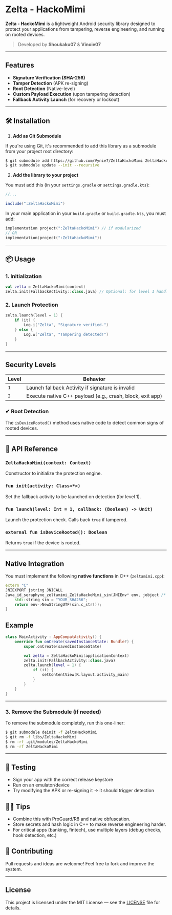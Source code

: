 # Zelta - HackoMimi

**Zelta - HackoMimi** is a lightweight Android security library designed to protect your applications from tampering, reverse engineering, and running on rooted devices.

> Developed by **Shoukaku07** & **Vinoie07**

---

## Features

- **Signature Verification (SHA-256)**
- **Tamper Detection** (APK re-signing)
- **Root Detection** (Native-level)
- **Custom Payload Execution** (upon tampering detection)
- **Fallback Activity Launch** (for recovery or lockout)

---

## 🛠️ Installation

1. **Add as Git Submodule**

If you're using Git, it's recommended to add this library as a submodule from your project root directory:

```bash
$ git submodule add https://github.com/Vynie7/ZeltaHackoMimi ZeltaHackoMimi
$ git submodule update --init --recursive
```

2. **Add the library to your project**

You must add this (in your `settings.gradle` or `settings.gradle.kts`):

```gradle
//...

include(":ZeltaHackoMimi")
```

In your main application in your `build.gradle` or `build.gradle.kts`, you must add:

```kotlin
implementation project(":ZeltaHackoMimi") // if modularized
// OR
implementation(project(":ZeltaHackoMimi"))
```

---

## 📦 Usage

### 1. **Initialization**

```kotlin
val zelta = ZeltaHackoMimi(context)
zelta.init(FallbackActivity::class.java) // Optional: for level 1 handling
```

### 2. **Launch Protection**

```kotlin
zelta.launch(level = 1) {
    if (it) {
        Log.i("Zelta", "Signature verified.")
    } else {
        Log.w("Zelta", "Tampering detected!")
    }
}
```

---

## Security Levels

| Level | Behavior |
|-------|----------|
| `1`   | Launch fallback Activity if signature is invalid |
| `2`   | Execute native C++ payload (e.g., crash, block, exit app) |

### ✔ Root Detection
The `isDeviceRooted()` method uses native code to detect common signs of rooted devices.

---

## 🔧 API Reference

### `ZeltaHackoMimi(context: Context)`
Constructor to initialize the protection engine.

### `fun init(activity: Class<*>)`
Set the fallback activity to be launched on detection (for level 1).

### `fun launch(level: Int = 1, callback: (Boolean) -> Unit)`
Launch the protection check. Calls back `true` if tampered.

### `external fun isDeviceRooted(): Boolean`
Returns `true` if the device is rooted.

---

## Native Integration

You must implement the following **native functions** in C++ (`zeltamimi.cpp`):

```cpp
extern "C"
JNIEXPORT jstring JNICALL
Java_id_seraphyne_zeltamimi_ZeltaHackoMimi_sin(JNIEnv* env, jobject /* this */) {
    std::string sin = "YOUR_SHA256";
    return env->NewStringUTF(sin.c_str());
}
```

## Example

```kotlin
class MainActivity : AppCompatActivity() {
    override fun onCreate(savedInstanceState: Bundle?) {
        super.onCreate(savedInstanceState)

        val zelta = ZeltaHackoMimi(applicationContext)
        zelta.init(FallbackActivity::class.java)
        zelta.launch(level = 1) {
            if (it) {
                setContentView(R.layout.activity_main)
            }
        }
    }
}
```

---

### 3. Remove the Submodule (if needed)

To remove the submodule completely, run this one-liner:

```bash
$ git submodule deinit -f ZeltaHackoMimi
$ git rm -f libs/ZeltaHackoMimi
$ rm -rf .git/modules/ZeltaHackoMimi
$ rm -rf ZeltaHackoMimi
```

---

## 🧪 Testing

- Sign your app with the correct release keystore
- Run on an emulator/device
- Try modifying the APK or re-signing it → it should trigger detection

## 🧙‍♂️ Tips

- Combine this with ProGuard/R8 and native obfuscation.
- Store secrets and hash logic in C++ to make reverse engineering harder.
- For critical apps (banking, fintech), use multiple layers (debug checks, hook detection, etc.)

## 🤝 Contributing

Pull requests and ideas are welcome! Feel free to fork and improve the system.

---

## License

This project is licensed under the MIT License — see the [LICENSE](./LICENSE) file for details.

